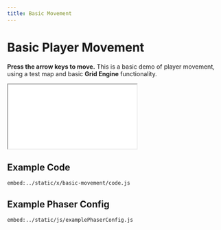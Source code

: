 ```yaml
---
title: Basic Movement
---
```


# Basic Player Movement

**Press the arrow keys to move.** This is a basic demo of player movement, using a test map and basic **Grid Engine** functionality.

<iframe src="/x/basic-movement"></iframe>

## Example Code

`embed:../static/x/basic-movement/code.js`

## Example Phaser Config

`embed:../static/js/examplePhaserConfig.js`
